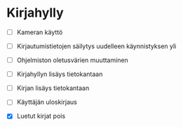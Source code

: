 # Kirjahylly

- [ ] Kameran käyttö
- [ ] Kirjautumistietojen säilytys uudelleen käynnistyksen yli
- [ ] Ohjelmiston oletusvärien muuttaminen

- [ ] Kirjahyllyn lisäys tietokantaan
- [ ] Kirjan lisäys tietokantaan
- [ ] Käyttäjän uloskirjaus
- [x] Luetut kirjat pois
